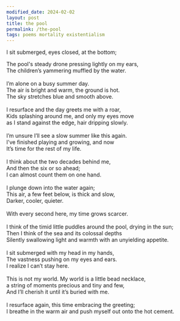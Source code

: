```yaml
---
modified_date: 2024-02-02
layout: post
title: the pool
permalink: /the-pool
tags: poems mortality existentialism
---
```


I sit submerged, eyes closed, at the bottom;<br/>
<!--more-->
The pool's steady drone pressing lightly on my ears,<br/>
The children’s yammering muffled by the water.<br/>
<br/>
I’m alone on a busy summer day.<br/>
The air is bright and warm, the ground is hot.<br/>
The sky stretches blue and smooth above.<br/>
<br/>
I resurface and the day greets me with a roar,<br/>
Kids splashing around me, and only my eyes move<br/>
as I stand against the edge, hair dripping slowly.<br/>
<br/>
I’m unsure I’ll see a slow summer like this again.<br/>
I've finished playing and growing, and now<br/>
It’s time for the rest of my life.<br/>
<br/>
I think about the two decades behind me,<br/>
And then the six or so ahead;<br/>
I can almost count them on one hand.<br/>
<br/>
I plunge down into the water again;<br/>
This air, a few feet below, is thick and slow,<br/>
Darker, cooler, quieter.<br/>
<br/>
With every second here, my time grows scarcer.<br/>
<br/>
I think of the timid little puddles around the pool, drying in the sun;<br/>
Then I think of the sea and its colossal depths<br/>
Silently swallowing light and warmth with an unyielding appetite.<br/>
<br/>
I sit submerged with my head in my hands,<br/>
The vastness pushing on my eyes and ears.<br/>
I realize I can’t stay here.<br/>
<br/>
This is not my world. My world is a little bead necklace,<br/>
a string of moments precious and tiny and few,<br/>
And I’ll cherish it until it’s buried with me.<br/>
<br/>
I resurface again, this time embracing the greeting;<br/>
I breathe in the warm air and push myself out onto the hot cement.<br/>